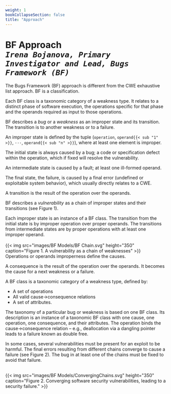 ```yaml
---
weight: 1
bookCollapseSection: false
title: "Approach"
---
```

# BF Approach <br/>_`Irena Bojanova, Primary Investigator and Lead, Bugs Framework (BF)`_

The Bugs Framework (BF) approach is different from the CWE exhaustive list approach. BF is a classification. 

Each BF class is a taxonomic category of a weakness type. It relates to a distinct phase of software execution, the operations specific for that phase and the operands required as input to those operations.

BF describes a _bug_ or a _weakness_ as an improper state and its transition. The transition is to another weakness or to a failure. 

An improper state is defined by the tuple (`operation`, `operand{{< sub "1" >}}`, `···`, `operand{{< sub "n" >}}`), where at least one element is improper. 

The initial state is always caused by a bug; a code or specification defect within the operation, which if fixed will resolve the vulnerability. 

An intermediate state is caused by a fault; at least one ill-formed operand.  

The final state, the failure, is caused by a final error (undefined or exploitable system behavior), which usually directly relates to a CWE. 

A transition is the result of the operation over the operands.

BF describes a _vulnerability_ as a chain of improper states and their transitions (see Figure 1). 

Each improper state is an instance of a BF class. The transition from the initial state is by improper operation over proper operands. The transitions from intermediate states are by proper operations with at least one improper operand.
<br/><br/>
{{< img src="images/BF Models/BF Chain.svg" height="350" caption="Figure 1. A vulnerability as a chain of weaknesses" >}}
<br/>
Operations or operands improperness define the causes. 

A consequence is the result of the operation over the operands. It becomes the cause for a next weakness or a failure.

A BF class is a taxonomic category of a weakness type, defined by:

*   A set of operations
*   All valid cause→consequence relations
*   A set of attributes.

The taxonomy of a particular bug or weakness is based on one BF class. Its description is an instance of a taxonomic BF class with one cause, one operation, one consequence, and their attributes. The operation binds the cause→consequence relation – e.g., deallocation via a dangling pointer leads to a failure known as double free.

In some cases, several vulnerabilities must be present for an exploit to be harmful. The final errors resulting from different chains converge to cause a failure (see  Figure 2). The bug in at least one of the chains must be fixed to avoid that failure.  

<br/>
 {{< img src="images/BF Models/ConvergingChains.svg" height="350" caption="Figure 2. Converging software security vulnerabilities, leading to a security failure." >}}
<br/>
